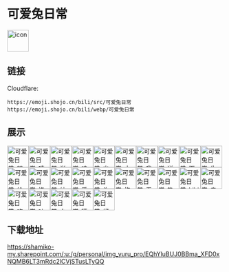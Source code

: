 # 可爱兔日常
<img src="https://emoji.shojo.cn/bili/src/可爱兔日常/icon.png" width="50" height="50" alt="icon">

## 链接
Cloudflare:
```
https://emoji.shojo.cn/bili/src/可爱兔日常
https://emoji.shojo.cn/bili/webp/可爱兔日常
```
## 展示
<img src="https://emoji.shojo.cn/bili/src/可爱兔日常/可爱兔日常-哭哭.png" width="50" height="50" alt="可爱兔日常-哭哭"><img src="https://emoji.shojo.cn/bili/src/可爱兔日常/可爱兔日常-嘻嘻.png" width="50" height="50" alt="可爱兔日常-嘻嘻"><img src="https://emoji.shojo.cn/bili/src/可爱兔日常/可爱兔日常-学习中.png" width="50" height="50" alt="可爱兔日常-学习中"><img src="https://emoji.shojo.cn/bili/src/可爱兔日常/可爱兔日常-哇.png" width="50" height="50" alt="可爱兔日常-哇"><img src="https://emoji.shojo.cn/bili/src/可爱兔日常/可爱兔日常-出门.png" width="50" height="50" alt="可爱兔日常-出门"><img src="https://emoji.shojo.cn/bili/src/可爱兔日常/可爱兔日常-方了.png" width="50" height="50" alt="可爱兔日常-方了"><img src="https://emoji.shojo.cn/bili/src/可爱兔日常/可爱兔日常-我来啦.png" width="50" height="50" alt="可爱兔日常-我来啦"><img src="https://emoji.shojo.cn/bili/src/可爱兔日常/可爱兔日常-送花.png" width="50" height="50" alt="可爱兔日常-送花"><img src="https://emoji.shojo.cn/bili/src/可爱兔日常/可爱兔日常-天使.png" width="50" height="50" alt="可爱兔日常-天使"><img src="https://emoji.shojo.cn/bili/src/可爱兔日常/可爱兔日常-生气气.png" width="50" height="50" alt="可爱兔日常-生气气"><img src="https://emoji.shojo.cn/bili/src/可爱兔日常/可爱兔日常-给你吃.png" width="50" height="50" alt="可爱兔日常-给你吃"><img src="https://emoji.shojo.cn/bili/src/可爱兔日常/可爱兔日常-挠头.png" width="50" height="50" alt="可爱兔日常-挠头"><img src="https://emoji.shojo.cn/bili/src/可爱兔日常/可爱兔日常-纳尼.png" width="50" height="50" alt="可爱兔日常-纳尼"><img src="https://emoji.shojo.cn/bili/src/可爱兔日常/可爱兔日常-爱心.png" width="50" height="50" alt="可爱兔日常-爱心"><img src="https://emoji.shojo.cn/bili/src/可爱兔日常/可爱兔日常-头大.png" width="50" height="50" alt="可爱兔日常-头大"><img src="https://emoji.shojo.cn/bili/src/可爱兔日常/可爱兔日常-抱抱.png" width="50" height="50" alt="可爱兔日常-抱抱"><img src="https://emoji.shojo.cn/bili/src/可爱兔日常/可爱兔日常-无语.png" width="50" height="50" alt="可爱兔日常-无语"><img src="https://emoji.shojo.cn/bili/src/可爱兔日常/可爱兔日常-热化了.png" width="50" height="50" alt="可爱兔日常-热化了"><img src="https://emoji.shojo.cn/bili/src/可爱兔日常/可爱兔日常-hihi.png" width="50" height="50" alt="可爱兔日常-hihi"><img src="https://emoji.shojo.cn/bili/src/可爱兔日常/可爱兔日常-亲亲.png" width="50" height="50" alt="可爱兔日常-亲亲"><img src="https://emoji.shojo.cn/bili/src/可爱兔日常/可爱兔日常-吃药.png" width="50" height="50" alt="可爱兔日常-吃药"><img src="https://emoji.shojo.cn/bili/src/可爱兔日常/可爱兔日常-吐血.png" width="50" height="50" alt="可爱兔日常-吐血"><img src="https://emoji.shojo.cn/bili/src/可爱兔日常/可爱兔日常-白眼.png" width="50" height="50" alt="可爱兔日常-白眼"><img src="https://emoji.shojo.cn/bili/src/可爱兔日常/可爱兔日常-噗叽.png" width="50" height="50" alt="可爱兔日常-噗叽"><img src="https://emoji.shojo.cn/bili/src/可爱兔日常/可爱兔日常-好的.png" width="50" height="50" alt="可爱兔日常-好的">

## 下载地址

https://shamiko-my.sharepoint.com/:u:/g/personal/img_yuru_pro/EQhYluBUJ0BBma_XFD0xNQMB6LT3mRdc2lCVjSTusLTyQQ